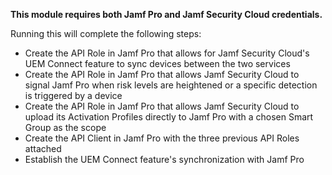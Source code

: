 **This module requires both Jamf Pro and Jamf Security Cloud credentials.**

Running this will complete the following steps:

- Create the API Role in Jamf Pro that allows for Jamf Security Cloud's UEM Connect feature to sync devices between the two services
- Create the API Role in Jamf Pro that allows Jamf Security Cloud to signal Jamf Pro when risk levels are heightened or a specific detection is triggered by a device
- Create the API Role in Jamf Pro that allows Jamf Security Cloud to upload its Activation Profiles directly to Jamf Pro with a chosen Smart Group as the scope
- Create the API Client in Jamf Pro with the three previous API Roles attached
- Establish the UEM Connect feature's synchronization with Jamf Pro